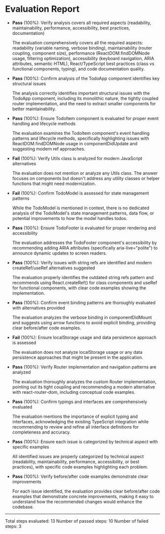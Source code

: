 # Evaluation Report

- **Pass** (100%): Verify analysis covers all required aspects (readability, maintainability, performance, accessibility, best practices, documentation)
  
  The evaluation comprehensively covers all the required aspects: readability (variable naming, verbose binding), maintainability (router coupling, component size), performance (ReactDOM.findDOMNode usage, filtering optimization), accessibility (keyboard navigation, ARIA attributes, semantic HTML), React/TypeScript best practices (class vs functional components, typing), and code documentation quality.

- **Pass** (100%): Confirm analysis of the TodoApp component identifies key structural issues
  
  The analysis correctly identifies important structural issues with the TodoApp component, including its monolithic nature, the tightly coupled router implementation, and the need to extract smaller components for better maintainability.

- **Pass** (100%): Ensure TodoItem component is evaluated for proper event handling and lifecycle methods
  
  The evaluation examines the TodoItem component's event handling patterns and lifecycle methods, specifically highlighting issues with ReactDOM.findDOMNode usage in componentDidUpdate and suggesting modern ref approaches.

- **Fail** (100%): Verify Utils class is analyzed for modern JavaScript alternatives
  
  The evaluation does not mention or analyze any Utils class. The answer focuses on components but doesn't address any utility classes or helper functions that might need modernization.

- **Fail** (100%): Confirm TodoModel is assessed for state management patterns
  
  While the TodoModel is mentioned in context, there is no dedicated analysis of the TodoModel's state management patterns, data flow, or potential improvements to how the model handles todos.

- **Pass** (100%): Ensure TodoFooter is evaluated for proper rendering and accessibility
  
  The evaluation addresses the TodoFooter component's accessibility by recommending adding ARIA attributes (specifically aria-live="polite") to announce dynamic updates to screen readers.

- **Pass** (100%): Verify issues with string refs are identified and modern createRef/useRef alternatives suggested
  
  The evaluation properly identifies the outdated string refs pattern and recommends using React.createRef() for class components and useRef for functional components, with clear code examples showing the implementation.

- **Pass** (100%): Confirm event binding patterns are thoroughly evaluated with alternatives provided
  
  The evaluation analyzes the verbose binding in componentDidMount and suggests using arrow functions to avoid explicit binding, providing clear before/after code examples.

- **Fail** (100%): Ensure localStorage usage and data persistence approach is assessed
  
  The evaluation does not analyze localStorage usage or any data persistence approaches that might be present in the application.

- **Pass** (100%): Verify Router implementation and navigation patterns are analyzed
  
  The evaluation thoroughly analyzes the custom Router implementation, pointing out its tight coupling and recommending a modern alternative with react-router-dom, including conceptual code examples.

- **Pass** (100%): Confirm typings and interfaces are comprehensively evaluated
  
  The evaluation mentions the importance of explicit typing and interfaces, acknowledging the existing TypeScript integration while recommending to review and refine all interface definitions for completeness and accuracy.

- **Pass** (100%): Ensure each issue is categorized by technical aspect with specific examples
  
  All identified issues are properly categorized by technical aspect (readability, maintainability, performance, accessibility, or best practices), with specific code examples highlighting each problem.

- **Pass** (100%): Verify before/after code examples demonstrate clear improvements
  
  For each issue identified, the evaluation provides clear before/after code examples that demonstrate concrete improvements, making it easy to understand how the recommended changes would enhance the codebase.

---

Total steps evaluated: 13
Number of passed steps: 10
Number of failed steps: 3
